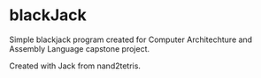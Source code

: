 # blackJack

Simple blackjack program created for Computer Architechture and Assembly Language capstone project.

Created with Jack from nand2tetris.